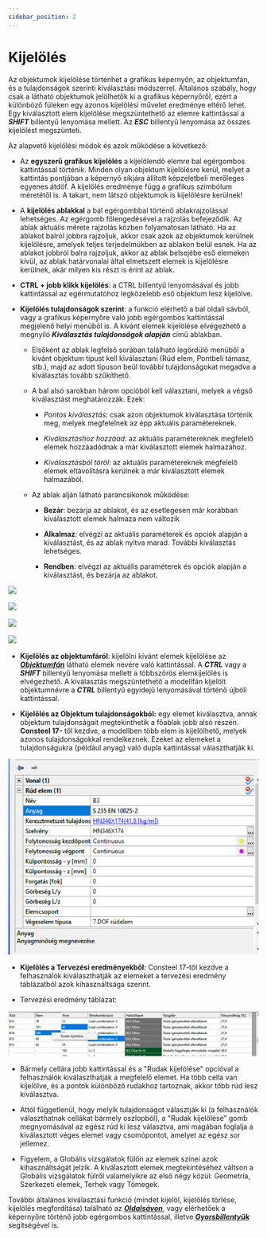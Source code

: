 ```yaml
---
sidebar_position: 2
---
```

# Kijelölés



Az objektumok kijelölése történhet a grafikus képernyőn, az objektumfán, és a tulajdonságok szerinti kiválasztási módszerrel. Általános szabály, hogy csak a látható objektumok jelölhetők ki a grafikus képernyőről, ezért a különböző füleken egy azonos kijelölési művelet eredménye eltérő lehet. Egy kiválasztott elem kijelölése megszüntethető az elemre kattintással a _**SHIFT**_ billentyű lenyomása mellett. Az _**ESC**_ billentyű lenyomása az összes kijelölést megszünteti.

Az alapvető kijelölési módok és azok működése a következő:


- Az **egyszerű grafikus kijelölés** a kijelölendő elemre bal egérgombos kattintással történik. Minden olyan objektum kijelölésre kerül, melyet a kattintás pontjában a képernyő síkjára állított képzeletbeli merőleges egyenes átdöf. A kijelölés eredménye függ a grafikus szimbólum méretétől is. A takart, nem látszó objektumok is kijelölésre kerülnek!


* A **kijelölés ablakkal** a bal egérgombbal történő ablakrajzolással lehetséges. Az egérgomb fölengedésével a rajzolás befejeződik. Az ablak aktuális mérete rajzolás közben folyamatosan látható. Ha az ablakot balról jobbra rajzoljuk, akkor csak azok az objektumok kerülnek kijelölésre, amelyek teljes terjedelmükben az ablakon belül esnek. Ha az ablakot jobbról balra rajzoljuk, akkor az ablak belsejébe eső elemeken kívül, az ablak határvonalai által elmetszett elemek is kijelölésre kerülnek, akár milyen kis részt is érint az ablak.


- **CTRL + jobb klikk kijelölés**: a CTRL billentyű lenyomásával és jobb kattintással az egérmutatóhoz legközelebb eső objektum lesz kijelölve.



* **Kijelölés tulajdonságok szerint**: a funkció elérhető a bal oldali sávból, vagy a grafikus képernyőre való jobb egérgombos kattintással megjelenő helyi menüből is. A kívánt elemek kijelölése elvégezhető a megnyíló **_Kiválasztás tulajdonságok alapján_** című ablakban.

  - Elsőként az ablak legfelső sorában található legördülő menüből a kívánt objektum típust kell kiválasztani (Rúd elem, Pontbeli támasz, stb.), majd az adott típuson beül további tulajdonságokat megadva a kiválasztás tovább szűkíthető.


  - A bal alsó sarokban három opcióból kell választani, melyek a végső kiválasztást meghatározzák. Ezek:

    - _Pontos kiválasztás_: csak azon objektumok kiválasztása történik meg, melyek megfelelnek az épp aktuális paramétereknek.
  
    - _Kiválasztáshoz hozzáad_: az aktuális paramétereknek megfelelő elemek hozzáadódnak a már kiválasztott elemek halmazához.
    
    - _Kiválasztásból töröl_: az aktuális paramétereknek megfelelő elemek eltávolításra kerülnek a már kiválasztott elemek halmazából.


  * Az ablak alján látható parancsikonok működése:

    - **Bezár**: bezárja az ablakot, és az esetlegesen már korábban kiválasztott elemek halmaza nem változik
   
    - **Alkalmaz**: elvégzi az aktuális paraméterek és opciók alapján a kiválasztást, és az ablak nyitva marad. További kiválasztás lehetséges.
   
    - **Rendben**: elvégzi az aktuális paraméterek és opciók alapján a kiválasztást, és bezárja az ablakot.

[![](https://www.consteelsoftware.com/wp-content/uploads/2022/02/kivalasztas_oldalsav_tulajdonsag.png)](./img/wp-content-uploads-2022-02-kivalasztas_oldalsav_tulajdonsag.png)

[![](https://www.consteelsoftware.com/wp-content/uploads/2022/02/kivalasztas_helyi_menu_tulajdonsag.png)](./img/wp-content-uploads-2022-02-kivalasztas_helyi_menu_tulajdonsag.png)

[![](https://www.consteelsoftware.com/wp-content/uploads/2022/02/kivalasztas_tulajdonsag.png)](./img/wp-content-uploads-2022-02-kivalasztas_tulajdonsag.png)

[![](https://www.consteelsoftware.com/wp-content/uploads/2021/04/4-3-selection-3.png)](./img/wp-content-uploads-2021-04-4-3-selection-3.png)

 <!-- wp:list-item -->
- **Kijelölés az objektumfáról**: kijelölni kívánt elemek kijelölése az [_**Objektumfán**_](../1_0_general-description/1_2_the-main-window.md#objektumfa-objektum-tulajdonságok-és-diagnosztika-ablakok) látható elemek nevére való kattintással. A _**CTRL**_ vagy a _**SHIFT**_ billentyű lenyomása mellett a többszörös elemkijelölés is elvégezhető. A kiválasztás megszüntethető a modellfán kijelölt objektumnévre a _**CTRL**_ billentyű egyidejű lenyomásával történő újbóli kattintással.

- **Kijelölés az Objektum tulajdonságokból:** egy elemet kiválasztva, annak objektum tulajdonságait megtekinthetik a főablak jobb alsó részén. **Consteel 17-** től kezdve, a modellben több elem is kijelölhető, melyek azonos tulajdonságokkal rendelkeznek. Ezeket az elemeket a tulajdonságukra (például anyag) való dupla kattintással választhatják ki.

![](./img/wp-content-uploads-2024-02-HU-3.2.-Object-property-selection-3.png)

- **Kijelölés a Tervezési eredményekből:** Consteel 17-től kezdve a felhasználók kiválaszthatják az elemeket a tervezési eredmény táblázatból azok kihasználtsága szerint.

- Tervezési eredmény táblázat:

![](./img/wp-content-uploads-2024-02-HU-3.2-Selection-cells-3-1024x185.png)


- Bármely cellára jobb kattintással és a "Rudak kijelölése" opcióval a felhasználók kiválaszthatják a megfelelő elemet. Ha több cella van kijelölve, és a pontok különböző rudakhoz tartoznak, akkor több rúd lesz kiválasztva.

- Attól függetlenül, hogy melyik tulajdonságot választják ki (a felhasználók választhatnak cellákat bármely oszlopból), a "Rudak kijelölése” gomb megnyomásával az egész rúd ki lesz választva, ami magában foglalja a kiválasztott véges elemet vagy csomópontot, amelyet az egész sor jellemez.

- Figyelem, a Globális vizsgálatok fülön az elemek színei azok kihasználtságát jelzik. A kiválasztott elemek megtekintéséhez váltson a Globális vizsgálatok fülről valamelyikre az első négy közül: Geometria, Szerkezeti elemek, Terhek vagy Tömegek.


További általános kiválasztási funkció (mindet kijelöl, kijelölés törlése, kijelölés megfordítása) található az **_[Oldalsávon](../1_0_general-description/1_2_the-main-window.md#oldalsáv)_**, vagy elérhetőek a képernyőre történő jobb egérgombos kattintással, illetve _[**Gyorsbillentyűk**](../1_0_general-description/1_5_hot-keys.md)_ segítségével is.